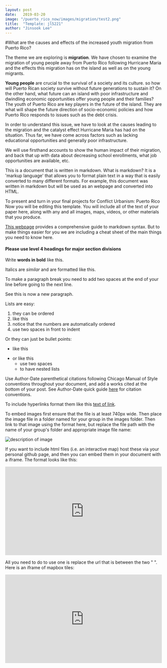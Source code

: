 ```yaml
---
layout: post
date:   2019-03-20
image: "/puerto_rico_now/images/migration/test2.png"
title:  "Template: jl5221"
author: "Jinsook Lee"
---
```

#What are the causes and effects of the increased youth migration from Puerto Rico?

The theme we are exploring is **migration**.
We have chosen to examine the migration of young people away from Puerto Rico following Hurricane Maria and the effects this migration has on the island as well as on the young migrants.

**Young people** are crucial to the survival of a society and its culture.
so how will Puerto Rican society survive without future generations to sustain it? On the other hand, what future can an island with poor infrastructure and dwindling economic opportunities offer young people and their families? The youth of Puerto Rico are key players in the future of the island. They are what will shape the future direction of socio-economic policies and how Puerto Rico responds to issues such as the debt crisis.

In order to understand this issue, we have to look at the causes leading to the migration and the catalyst effect Hurricane Maria has had on the situation. Thus far, we have come across factors such as lacking educational opportunities and generally poor infrastructure.

We will use firsthand accounts to show the human impact of their migration, and back that up with data about decreasing school enrollments, what job opportunities are available, etc.




This is a document that is written in markdown. What is markdown? It is a 'markup language' that allows you to format plain text in a way that is easily converted to many different formats. For example, this document was written in markdown but will be used as an webpage and converted into HTML.

To present and turn in your final projects for Conflict Urbanism: Puerto Rico Now you will be editing this template. You will include all of the text of your paper here, along with any and all images, maps, videos, or other materials that you produce.

[This webpage](https://guides.github.com/features/mastering-markdown/) provides a comprehensive guide to markdown syntax. But to make things easier for you we are including a cheat sheet of the main things you need to know here.

#### Please use level 4 headings for major section divisions

Write **words in bold** like this.

Italics are *similar* and are formatted like this.

To make a paragraph break you need to add two spaces at the end of your line before going to the next line.

See this is now a new paragraph.

Lists are easy:
1. they can be ordered
1. like this
1. notice that the numbers are automatically ordered
  1. use two spaces in front to indent

Or they can just be bullet points:
- like this
* or like this
  - use two spaces
  - to have nested lists

Use Author-Date parenthetical citations following Chicago Manual of Style conventions throughout your document, and add a works cited at the bottom of your post. See Author-Date quick guide [here](https://www-chicagomanualofstyle-org.ezproxy.cul.columbia.edu/tools_citationguide/citation-guide-2.html) for citation conventions.

To include hyperlinks format them like this [text of link](http://c4sr.columbia.edu/).

To embed images first ensure that the file is at least 740px wide. Then place the image file in a folder named for your group in the images folder. Then link to that image using the format here, but replace the file path with the name of your group's folder and appropriate image file name:

![description of image](/puerto_rico_now/images/groupname/test2-.png)

If you want to include html files (i.e. an interactive map) host these via your personal github page, and then you can embed them in your document with a iframe. The format looks like this:

<div style="padding:56.25% 0 0 0;position:relative;"><iframe src="https://player.vimeo.com/video/290575503?title=0&byline=0&portrait=0" style="position:absolute;top:0;left:0;width:100%;height:100%;" frameborder="0"></iframe></div>

All you need to do to use one is replace the url that is between the two " ". Here is an iframe of mapbox tiles:


<div style="padding:56.25% 0 0 0;position:relative;"><iframe src="https://api.mapbox.com/styles/v1/mapbox/satellite-v9.html?title=true&access_token=pk.eyJ1IjoibWFwYm94IiwiYSI6ImNpejY4NDg1bDA1cjYzM280NHJ5NzlvNDMifQ.d6e-nNyBDtmQCVwVNivz7A#2/0/0" style="position:absolute;top:0;left:0;width:100%;height:100%;" frameborder="0"></iframe></div>
